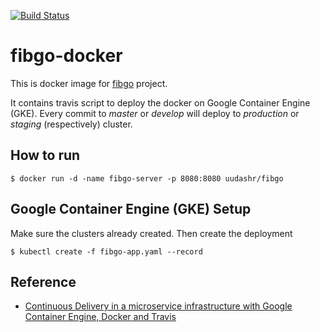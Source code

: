 [![Build Status](https://travis-ci.org/KurioApp/fibgo-docker.svg?branch=master)](https://travis-ci.org/KurioApp/fibgo-docker)

# fibgo-docker

This is docker image for [fibgo](https://github.com/uudashr/fibgo) project.

It contains travis script to deploy the docker on Google Container Engine (GKE). Every commit to *master* or *develop* will deploy to *production* or *staging* (respectively) cluster.

## How to run
```shell
$ docker run -d -name fibgo-server -p 8080:8080 uudashr/fibgo
```

## Google Container Engine (GKE) Setup
Make sure the clusters already created.
Then create the deployment

```shell
$ kubectl create -f fibgo-app.yaml --record
```

## Reference
- [Continuous Delivery in a microservice infrastructure with Google Container Engine, Docker and Travis](https://medium.com/google-cloud/continuous-delivery-in-a-microservice-infrastructure-with-google-container-engine-docker-and-fb9772e81da7#.oshvetvvq)

